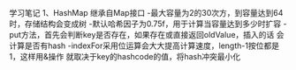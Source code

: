 学习笔记
1、HashMap
继承自Map接口
-最大容量为2的30次方，到容量达到64时，存储结构会变成树
-默认哈希因子为0.75f，用于计算当容量达到多少时扩容
-put方法，首先会判断key是否存在，如果存在或直接返回oldValue，插入的话
会计算是否有hash
-indexFor采用位运算会大大提高计算速度，length-1按位都是1，这样用&操作
就取决于key的hashcode的值，将hash冲突最小化